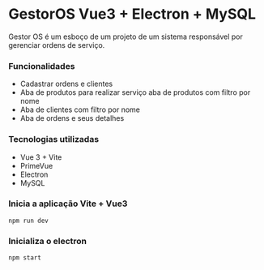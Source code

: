 # GestorOS Vue3 + Electron + MySQL

Gestor OS é um esboço de um projeto de um sistema responsável por gerenciar ordens de serviço.

### Funcionalidades

- Cadastrar ordens e clientes
- Aba de produtos para realizar serviço aba de produtos com filtro por nome
- Aba de clientes com filtro por nome
- Aba de ordens e seus detalhes

### Tecnologias utilizadas

- Vue 3 + Vite
- PrimeVue
- Electron
- MySQL

### Inicia a aplicação Vite + Vue3
```
npm run dev
```
### Inicializa o electron
```
npm start
```
